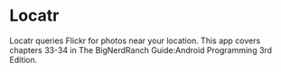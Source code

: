 # Locatr

Locatr queries Flickr for photos near your location. This app covers chapters 33-34 in The BigNerdRanch Guide:Android Programming 3rd Edition.

